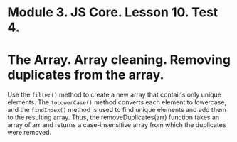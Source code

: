 # Module 3. JS Core. Lesson 10. Test 4.

# The Array. Array cleaning. Removing duplicates from the array.

Use the `filter()` method to create a new array that contains only unique elements. The `toLowerCase()` method converts each element to lowercase, and the `findIndex()` method is used to find unique elements and add them to the resulting array. Thus, the removeDuplicates(arr) function takes an array of arr and returns a case-insensitive array from which the duplicates were removed.
